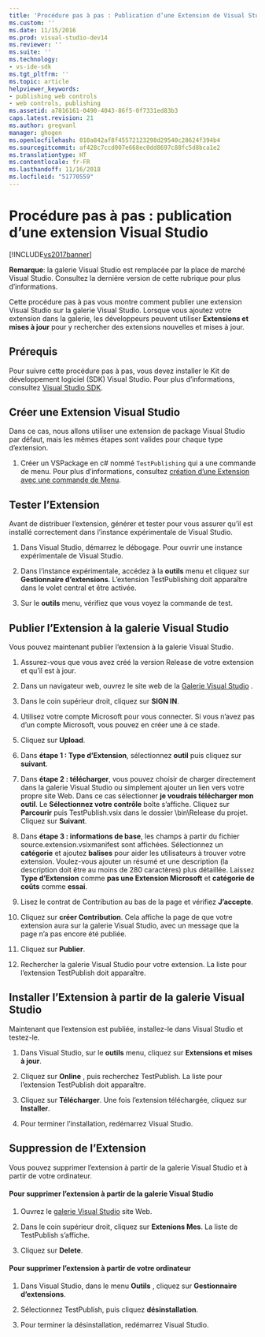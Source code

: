 ```yaml
---
title: 'Procédure pas à pas : Publication d’une Extension de Visual Studio | Microsoft Docs'
ms.custom: ''
ms.date: 11/15/2016
ms.prod: visual-studio-dev14
ms.reviewer: ''
ms.suite: ''
ms.technology:
- vs-ide-sdk
ms.tgt_pltfrm: ''
ms.topic: article
helpviewer_keywords:
- publishing web controls
- web controls, publishing
ms.assetid: a7816161-0490-4043-86f5-0f7331ed83b3
caps.latest.revision: 21
ms.author: gregvanl
manager: ghogen
ms.openlocfilehash: 010a842af8f45572123298d29540c28624f394b4
ms.sourcegitcommit: af428c7ccd007e668ec0dd8697c88fc5d8bca1e2
ms.translationtype: HT
ms.contentlocale: fr-FR
ms.lasthandoff: 11/16/2018
ms.locfileid: "51770559"
---
```

# <a name="walkthrough-publishing-a-visual-studio-extension"></a>Procédure pas à pas : publication d’une extension Visual Studio
[!INCLUDE[vs2017banner](../includes/vs2017banner.md)]

**Remarque**: la galerie Visual Studio est remplacée par la place de marché Visual Studio. Consultez la dernière version de cette rubrique pour plus d’informations.

  
Cette procédure pas à pas vous montre comment publier une extension Visual Studio sur la galerie Visual Studio. Lorsque vous ajoutez votre extension dans la galerie, les développeurs peuvent utiliser **Extensions et mises à jour** pour y rechercher des extensions nouvelles et mises à jour.  
  
## <a name="prerequisites"></a>Prérequis  
 Pour suivre cette procédure pas à pas, vous devez installer le Kit de développement logiciel (SDK) Visual Studio. Pour plus d’informations, consultez [Visual Studio SDK](../extensibility/visual-studio-sdk.md).  
  
## <a name="create-a-visual-studio-extension"></a>Créer une Extension Visual Studio  
 Dans ce cas, nous allons utiliser une extension de package Visual Studio par défaut, mais les mêmes étapes sont valides pour chaque type d’extension.  
  
1.  Créer un VSPackage en c# nommé `TestPublishing` qui a une commande de menu. Pour plus d’informations, consultez [création d’une Extension avec une commande de Menu](../extensibility/creating-an-extension-with-a-menu-command.md).  
  
## <a name="test-the-extension"></a>Tester l’Extension  
 Avant de distribuer l’extension, générer et tester pour vous assurer qu’il est installé correctement dans l’instance expérimentale de Visual Studio.  
  
1.  Dans Visual Studio, démarrez le débogage. Pour ouvrir une instance expérimentale de Visual Studio.  
  
2.  Dans l’instance expérimentale, accédez à la **outils** menu et cliquez sur **Gestionnaire d’extensions**. L’extension TestPublishing doit apparaître dans le volet central et être activée.  
  
3.  Sur le **outils** menu, vérifiez que vous voyez la commande de test.  
  
## <a name="publish-the-extension-to-the-visual-studio-gallery"></a>Publier l’Extension à la galerie Visual Studio  
 Vous pouvez maintenant publier l’extension à la galerie Visual Studio.  
  
1.  Assurez-vous que vous avez créé la version Release de votre extension et qu’il est à jour.  
  
2.  Dans un navigateur web, ouvrez le site web de la [Galerie Visual Studio](http://go.microsoft.com/fwlink/?LinkId=194329) .  
  
3.  Dans le coin supérieur droit, cliquez sur **SIGN IN**.  
  
4.  Utilisez votre compte Microsoft pour vous connecter. Si vous n’avez pas d’un compte Microsoft, vous pouvez en créer une à ce stade.  
  
5.  Cliquez sur **Upload**.  
  
6.  Dans **étape 1 : Type d’Extension**, sélectionnez **outil** puis cliquez sur **suivant**.  
  
7.  Dans **étape 2 : télécharger**, vous pouvez choisir de charger directement dans la galerie Visual Studio ou simplement ajouter un lien vers votre propre site Web. Dans ce cas sélectionner **je voudrais télécharger mon outil**. Le **Sélectionnez votre contrôle** boîte s’affiche. Cliquez sur **Parcourir** puis TestPublish.vsix dans le dossier \bin\Release du projet. Cliquez sur **Suivant**.  
  
8.  Dans **étape 3 : informations de base**, les champs à partir du fichier source.extension.vsixmanifest sont affichées. Sélectionnez un **catégorie** et ajoutez **balises** pour aider les utilisateurs à trouver votre extension. Voulez-vous ajouter un résumé et une description (la description doit être au moins de 280 caractères) plus détaillée. Laissez **Type d’Extension** comme **pas une Extension Microsoft** et **catégorie de coûts** comme **essai**.  
  
9. Lisez le contrat de Contribution au bas de la page et vérifiez **J’accepte**.  
  
10. Cliquez sur **créer Contribution**. Cela affiche la page de que votre extension aura sur la galerie Visual Studio, avec un message que la page n’a pas encore été publiée.  
  
11. Cliquez sur **Publier**.  
  
12. Rechercher la galerie Visual Studio pour votre extension. La liste pour l’extension TestPublish doit apparaître.  
  
## <a name="install-the-extension-from-the-visual-studio-gallery"></a>Installer l’Extension à partir de la galerie Visual Studio  
 Maintenant que l’extension est publiée, installez-le dans Visual Studio et testez-le.  
  
1.  Dans Visual Studio, sur le **outils** menu, cliquez sur **Extensions et mises à jour**.  
  
2.  Cliquez sur **Online** , puis recherchez TestPublish. La liste pour l’extension TestPublish doit apparaître.  
  
3.  Cliquez sur **Télécharger**. Une fois l’extension téléchargée, cliquez sur **Installer**.  
  
4.  Pour terminer l’installation, redémarrez Visual Studio.  
  
## <a name="removing-the-extension"></a>Suppression de l’Extension  
 Vous pouvez supprimer l’extension à partir de la galerie Visual Studio et à partir de votre ordinateur.  
  
#### <a name="to-remove-the-extension-from-the-visual-studio-gallery"></a>Pour supprimer l’extension à partir de la galerie Visual Studio  
  
1.  Ouvrez le [galerie Visual Studio](http://go.microsoft.com/fwlink/?LinkId=194329) site Web.  
  
2.  Dans le coin supérieur droit, cliquez sur **Extenions Mes**. La liste de TestPublish s’affiche.  
  
3.  Cliquez sur **Delete**.  
  
#### <a name="to-remove-the-extension-from-your-computer"></a>Pour supprimer l’extension à partir de votre ordinateur  
  
1.  Dans Visual Studio, dans le menu **Outils** , cliquez sur **Gestionnaire d’extensions**.  
  
2.  Sélectionnez TestPublish, puis cliquez **désinstallation**.  
  
3.  Pour terminer la désinstallation, redémarrez Visual Studio.

